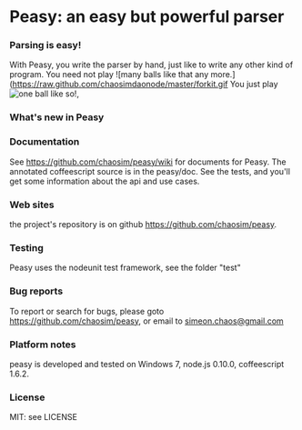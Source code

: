 # Peasy: an easy but powerful parser
### Parsing is easy!

With Peasy, you write the parser by hand, just like to write any other kind of program.
You need not play ![many balls like that any more.](https://raw.github.com/chaosimdaonode/master/forkit.gif
You just play ![one ball like so!](https://raw.github.com/chaosim/daonode/master/dolphinball.jpg),

### What's new in Peasy

### Documentation
See <https://github.com/chaosim/peasy/wiki> for documents for Peasy.
The annotated coffeescript source is in the peasy/doc.
See the tests, and you'll get some information about the api and use cases.

### Web sites
the project's repository is on github <https://github.com/chaosim/peasy>.

### Testing
Peasy uses the nodeunit test framework, see the folder "test"

### Bug reports
To report or search for bugs, please goto <https://github.com/chaosim/peasy>, or email to simeon.chaos@gmail.com

### Platform notes
peasy is developed and tested on Windows 7, node.js 0.10.0, coffeescript 1.6.2.

### License
MIT: see LICENSE

